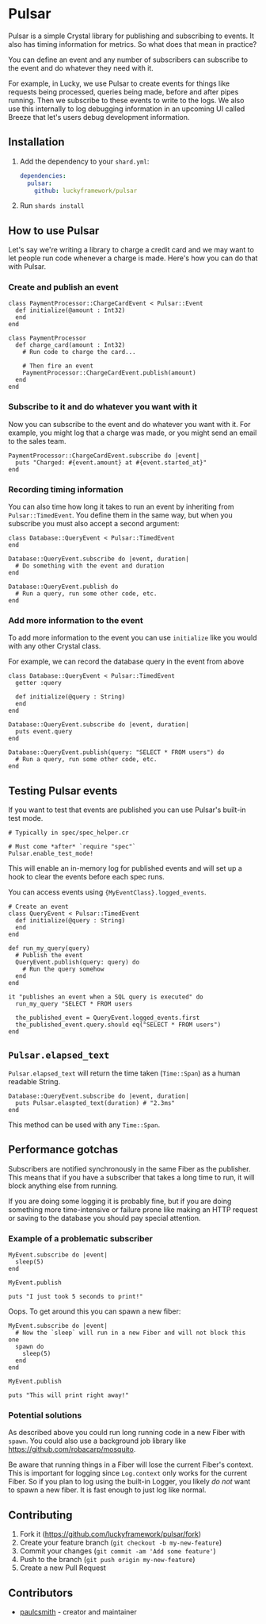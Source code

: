 # Pulsar

Pulsar is a simple Crystal library for publishing and subscribing to events.
It also has timing information for metrics. So what does that mean in
practice?

You can define an event and any number of subscribers can subscribe to the
event and do whatever they need with it.

For example, in Lucky, we use Pulsar to create events for things like
requests being processed, queries being made, before and after pipes running.
Then we subscribe to these events to write to the logs. We also use this
internally to log debugging information in an upcoming UI called Breeze that
let's users debug development information.

## Installation

1. Add the dependency to your `shard.yml`:

   ```yaml
   dependencies:
     pulsar:
       github: luckyframework/pulsar
   ```

2. Run `shards install`

## How to use Pulsar

Let's say we're writing a library to charge a credit card and we may want to let
people run code whenever a charge is made. Here's how you can do that with Pulsar.

### Create and publish an event

```crystal
class PaymentProcessor::ChargeCardEvent < Pulsar::Event
  def initialize(@amount : Int32)
  end
end

class PaymentProcessor
  def charge_card(amount : Int32)
    # Run code to charge the card...

    # Then fire an event
    PaymentProcessor::ChargeCardEvent.publish(amount)
  end
end
```

### Subscribe to it and do whatever you want with it

Now you can subscribe to the event and do whatever you want with it. For example,
you might log that a charge was made, or you might send an email to the sales team.

```crystal
PaymentProcessor::ChargeCardEvent.subscribe do |event|
  puts "Charged: #{event.amount} at #{event.started_at}"
end
```

### Recording timing information

You can also time how long it takes to run an event by inheriting from
`Pulsar::TimedEvent`. You define them in the same way, but when you subscribe
you must also accept a second argument:

```crystal
class Database::QueryEvent < Pulsar::TimedEvent
end

Database::QueryEvent.subscribe do |event, duration|
  # Do something with the event and duration
end

Database::QueryEvent.publish do
  # Run a query, run some other code, etc.
end
```

### Add more information to the event

To add more information to the event you can use `initialize` like you would
with any other Crystal class.

For example, we can record the database query in the event from above

```crystal
class Database::QueryEvent < Pulsar::TimedEvent
  getter :query

  def initialize(@query : String)
  end
end

Database::QueryEvent.subscribe do |event, duration|
  puts event.query
end

Database::QueryEvent.publish(query: "SELECT * FROM users") do
  # Run a query, run some other code, etc.
end
```

## Testing Pulsar events

If you want to test that events are published you can use Pulsar's built-in test mode.

```crystal
# Typically in spec/spec_helper.cr

# Must come *after* `require "spec"`
Pulsar.enable_test_mode!
```

This will enable an in-memory log for published events and will set up a hook to
clear the events before each spec runs.

You can access events using `{MyEventClass}.logged_events`.

```crystal
# Create an event
class QueryEvent < Pulsar::TimedEvent
  def initialize(@query : String)
  end
end

def run_my_query(query)
  # Publish the event
  QueryEvent.publish(query: query) do
    # Run the query somehow
  end
end

it "publishes an event when a SQL query is executed" do
  run_my_query "SELECT * FROM users

  the_published_event = QueryEvent.logged_events.first
  the_published_event.query.should eq("SELECT * FROM users")
end
```

## `Pulsar.elapsed_text`

`Pulsar.elapsed_text` will return the time taken (`Time::Span`) as a human readable String.

```crystal
Database::QueryEvent.subscribe do |event, duration|
  puts Pulsar.elaspted_text(duration) # "2.3ms"
end
```

This method can be used with any `Time::Span`.

## Performance gotchas

Subscribers are notified synchronously in the same Fiber as the publisher.
This means that if you have a subscriber that takes a long time to run, it
will block anything else from running.

If you are doing some logging it is probably fine, but if you are doing
something more time-intensive or failure prone like making an HTTP request or
saving to the database you should pay special attention.

### Example of a problematic subscriber

```crystal
MyEvent.subscribe do |event|
  sleep(5)
end

MyEvent.publish

puts "I just took 5 seconds to print!"
```

Oops. To get around this you can spawn a new fiber:


```crystal
MyEvent.subscribe do |event|
  # Now the `sleep` will run in a new Fiber and will not block this one
  spawn do
    sleep(5)
  end
end

MyEvent.publish

puts "This will print right away!"
```

### Potential solutions

As described above you could run long running code in a new Fiber with `spawn`.
You could also use a background job library like https://github.com/robacarp/mosquito.

Be aware that running things in a Fiber will lose the current Fiber's context. This is
important for logging since `Log.context` only works for the current Fiber.
So if you plan to log using the built-in Logger, you likely *do not* want to
spawn a new fiber. It is fast enough to just log like normal.

## Contributing

1. Fork it (<https://github.com/luckyframework/pulsar/fork>)
2. Create your feature branch (`git checkout -b my-new-feature`)
3. Commit your changes (`git commit -am 'Add some feature'`)
4. Push to the branch (`git push origin my-new-feature`)
5. Create a new Pull Request

## Contributors

- [paulcsmith](https://github.com/paulcsmith) - creator and maintainer
